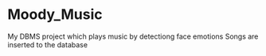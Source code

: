 # Moody_Music
My DBMS project which plays music by detectiong face emotions 
Songs are inserted to the database
